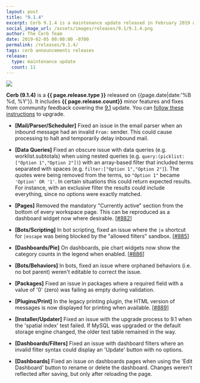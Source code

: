 ```yaml
---
layout: post
title: "9.1.4"
excerpt: Cerb 9.1.4 is a maintenance update released in February 2019 with 11 minor features and fixes from community feedback.
social_image_url: /assets/images/releases/9.1/9.1.4.png
author: The Cerb Team
date: 2019-02-05 00:00:00 -0700
permalink: /releases/9.1.4/
tags: cerb announcements releases
release:
  type: maintenance update
  count: 11
---
```


<div class="cerb-screenshot">
<img src="{{page.social_image_url}}" class="screenshot">
</div>

**Cerb (9.1.4)** is a **{{ page.release.type }}** released on {{page.date|date:'%B %d, %Y'}}. It includes **{{ page.release.count}}** minor features and fixes from community feedback covering the [9.1](/releases/9.1/) update.  You can [follow these instructions](/docs/upgrading/) to upgrade.

* **[Mail/Parser/Scheduler]** Fixed an issue in the email parser when an inbound message had an invalid `From:` sender. This could cause processing to halt and temporarily delay inbound mail.

* **[Data Queries]** Fixed an obscure issue with data queries (e.g. worklist.subtotals) when using nested queries (e.g. `query:(picklist:["Option 1","Option 2"])`) with an array-based filter that included terms separated with spaces (e.g. `filter:["Option 1","Option 2"]`). The quotes were being removed from the terms, so `"Option 1"` became `'Option' OR '1'`. In certain situations this could return expected results. For instance, with an exclusive filter the results could include everything, since no options were exactly matched.

* **[Pages]** Removed the mandatory "Currently active" section from the bottom of every workspace page. This can be reproduced as a dashboard widget now where desirable. [[#882](https://github.com/jstanden/cerb/issues/882)]

* **[Bots/Scripting]** In bot scripting, fixed an issue where the `|e` shortcut for `|escape` was being blocked by the "allowed filters" sandbox. [[#885](https://github.com/jstanden/cerb/issues/885)]

* **[Dashboards/Pie]** On dashboards, pie chart widgets now show the category counts in the legend when enabled. [[#886](https://github.com/jstanden/cerb/issues/886)]

* **[Bots/Behaviors]** In bots, fixed an issue where orphaned behaviors (i.e. no bot parent) weren't editable to correct the issue.

* **[Packages]** Fixed an issue in packages where a required field with a value of '0' (zero) was failing as empty during validation.

* **[Plugins/Print]** In the legacy printing plugin, the HTML version of messages is now displayed for printing when available. [[#889](https://github.com/jstanden/cerb/issues/889)]

* **[Installer/Updater]** Fixed an issue with the upgrade process to 9.1 when the 'spatial index' test failed. If MySQL was upgraded or the default storage engine changed, the older test table remained in the way.

* **[Dashboards/Filters]** Fixed an issue with dashboard filters where an invalid filter syntax could display an 'Update' button with no options.

* **[Dashboards]** Fixed an issue on dashboards pages when using the 'Edit Dashboard' button to rename or delete the dashboard. Changes weren't reflected after saving, but only after reloading the page.

